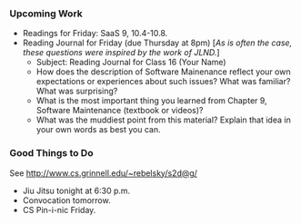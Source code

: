 ### Upcoming Work

* Readings for Friday: SaaS 9, 10.4-10.8.
* Reading Journal for Friday (due Thursday at 8pm)
  [_As is often the case, these questions were inspired by the work of JLND._]
    * Subject: Reading Journal for Class 16 (Your Name)
    * How does the description of Software Mainenance reflect your own expectations or experiences about such issues?  What was familiar?  What was surprising?
    * What is the most important thing you learned from Chapter 9, Software Maintenance (textbook or videos)?
    * What was the muddiest point from this material? Explain that idea in your own words as best you can.

### Good Things to Do

See <http://www.cs.grinnell.edu/~rebelsky/s2d@g/>

* Jiu Jitsu tonight at 6:30 p.m.
* Convocation tomorrow.
* CS Pin-i-nic Friday.
